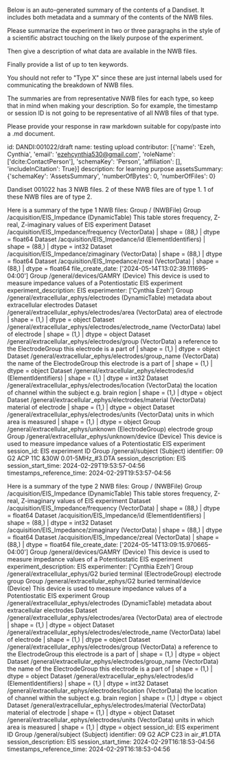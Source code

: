 
Below is an auto-generated summary of the contents of a Dandiset. It includes both metadata and a summary of the contents of the NWB files.

Please summarize the experiment in two or three paragraphs in the style of a scientific abstract touching on the likely purpose of the experiment.

Then give a description of what data are available in the NWB files.

Finally provide a list of up to ten keywords.

You should not refer to "Type X" since these are just internal labels used for communicating the breakdown of NWB files.

The summaries are from representative NWB files for each type, so keep that in mind when making your description. So for example, the timestamp or session ID is not going to be representative of all NWB files of that type.

Please provide your response in raw markdown suitable for copy/paste into a .md document.


id: DANDI:001022/draft
name: testing upload
contributor: [{'name': 'Ezeh, Cynthia', 'email': 'ezehcynthia530@gmail.com', 'roleName': ['dcite:ContactPerson'], 'schemaKey': 'Person', 'affiliation': [], 'includeInCitation': True}]
description: for learning purpose
assetsSummary: {'schemaKey': 'AssetsSummary', 'numberOfBytes': 0, 'numberOfFiles': 0}

Dandiset 001022 has 3 NWB files.
2 of these NWB files are of type 1.
1 of these NWB files are of type 2.


Here is a summary of the type 1 NWB files:
  Group / (NWBFile) 
  Group /acquisition/EIS_Impedance (DynamicTable) This table stores frequency, Z-real, Z-imaginary values of EIS experiment
  Dataset /acquisition/EIS_Impedance/frequency (VectorData)  | shape = (88,) | dtype = float64
  Dataset /acquisition/EIS_Impedance/id (ElementIdentifiers)  | shape = (88,) | dtype = int32
  Dataset /acquisition/EIS_Impedance/zimaginary (VectorData)  | shape = (88,) | dtype = float64
  Dataset /acquisition/EIS_Impedance/zreal (VectorData)  | shape = (88,) | dtype = float64
  file_create_date: ['2024-05-14T13:02:39.111695-04:00']
  Group /general/devices/GAMRY (Device) This device is used to measure impedance values of a Potentiostatic EIS experiment
  experiment_description: EIS
  experimenter: ['Cynthia Ezeh']
  Group /general/extracellular_ephys/electrodes (DynamicTable) metadata about extracellular electrodes
  Dataset /general/extracellular_ephys/electrodes/area (VectorData) area of electrode | shape = (1,) | dtype = object
  Dataset /general/extracellular_ephys/electrodes/electrode_name (VectorData) label of electrode | shape = (1,) | dtype = object
  Dataset /general/extracellular_ephys/electrodes/group (VectorData) a reference to the ElectrodeGroup this electrode is a part of | shape = (1,) | dtype = object
  Dataset /general/extracellular_ephys/electrodes/group_name (VectorData) the name of the ElectrodeGroup this electrode is a part of | shape = (1,) | dtype = object
  Dataset /general/extracellular_ephys/electrodes/id (ElementIdentifiers)  | shape = (1,) | dtype = int32
  Dataset /general/extracellular_ephys/electrodes/location (VectorData) the location of channel within the subject e.g. brain region | shape = (1,) | dtype = object
  Dataset /general/extracellular_ephys/electrodes/material (VectorData) material of electrode | shape = (1,) | dtype = object
  Dataset /general/extracellular_ephys/electrodes/units (VectorData) units in which area is measured | shape = (1,) | dtype = object
  Group /general/extracellular_ephys/unknown (ElectrodeGroup) electrode group
  Group /general/extracellular_ephys/unknown/device (Device) This device is used to measure impedance values of a Potentiostatic EIS experiment
  session_id: EIS experiment ID
  Group /general/subject (Subject) 
  identifier: 09 G2 ACP 11C &30W 0.01-5MHz_#3.DTA
  session_description: EIS
  session_start_time: 2024-02-29T19:53:57-04:56
  timestamps_reference_time: 2024-02-29T19:53:57-04:56


Here is a summary of the type 2 NWB files:
  Group / (NWBFile) 
  Group /acquisition/EIS_Impedance (DynamicTable) This table stores frequency, Z-real, Z-imaginary values of EIS experiment
  Dataset /acquisition/EIS_Impedance/frequency (VectorData)  | shape = (88,) | dtype = float64
  Dataset /acquisition/EIS_Impedance/id (ElementIdentifiers)  | shape = (88,) | dtype = int32
  Dataset /acquisition/EIS_Impedance/zimaginary (VectorData)  | shape = (88,) | dtype = float64
  Dataset /acquisition/EIS_Impedance/zreal (VectorData)  | shape = (88,) | dtype = float64
  file_create_date: ['2024-05-14T13:09:15.970665-04:00']
  Group /general/devices/GAMRY (Device) This device is used to measure impedance values of a Potentiostatic EIS experiment
  experiment_description: EIS
  experimenter: ['Cynthia Ezeh']
  Group /general/extracellular_ephys/G2 buried terminal (ElectrodeGroup) electrode group
  Group /general/extracellular_ephys/G2 buried terminal/device (Device) This device is used to measure impedance values of a Potentiostatic EIS experiment
  Group /general/extracellular_ephys/electrodes (DynamicTable) metadata about extracellular electrodes
  Dataset /general/extracellular_ephys/electrodes/area (VectorData) area of electrode | shape = (1,) | dtype = object
  Dataset /general/extracellular_ephys/electrodes/electrode_name (VectorData) label of electrode | shape = (1,) | dtype = object
  Dataset /general/extracellular_ephys/electrodes/group (VectorData) a reference to the ElectrodeGroup this electrode is a part of | shape = (1,) | dtype = object
  Dataset /general/extracellular_ephys/electrodes/group_name (VectorData) the name of the ElectrodeGroup this electrode is a part of | shape = (1,) | dtype = object
  Dataset /general/extracellular_ephys/electrodes/id (ElementIdentifiers)  | shape = (1,) | dtype = int32
  Dataset /general/extracellular_ephys/electrodes/location (VectorData) the location of channel within the subject e.g. brain region | shape = (1,) | dtype = object
  Dataset /general/extracellular_ephys/electrodes/material (VectorData) material of electrode | shape = (1,) | dtype = object
  Dataset /general/extracellular_ephys/electrodes/units (VectorData) units in which area is measured | shape = (1,) | dtype = object
  session_id: EIS experiment ID
  Group /general/subject (Subject) 
  identifier: 09 G2 ACP C23 in air_#1.DTA
  session_description: EIS
  session_start_time: 2024-02-29T16:18:53-04:56
  timestamps_reference_time: 2024-02-29T16:18:53-04:56
